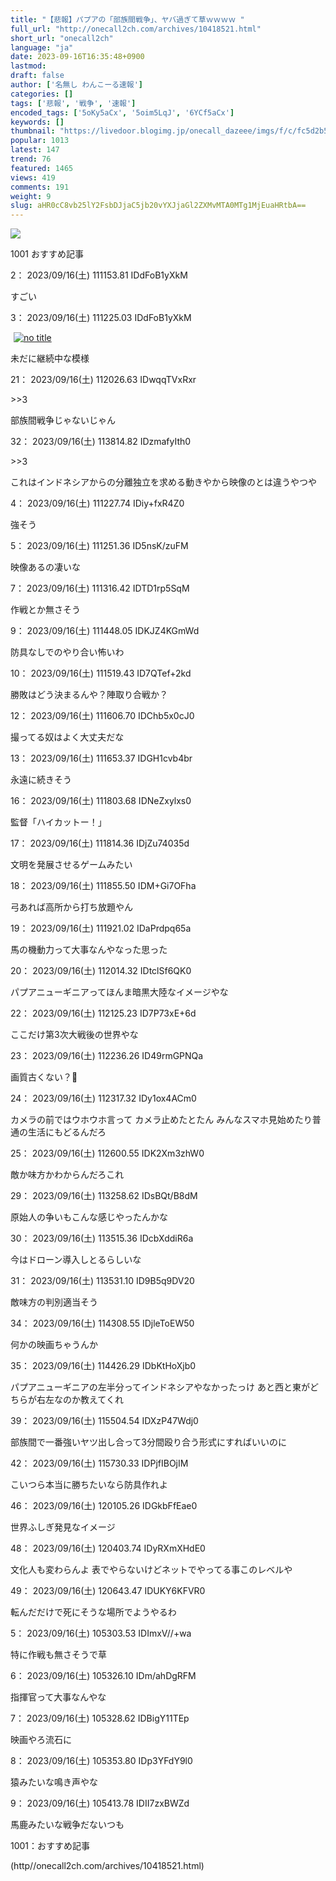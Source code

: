 ```yaml
---
title: "【悲報】パプアの「部族間戦争」、ヤバ過ぎて草ｗｗｗｗ "
full_url: "http://onecall2ch.com/archives/10418521.html"
short_url: "onecall2ch"
language: "ja"
date: 2023-09-16T16:35:48+0900
lastmod: 
draft: false
author: ['名無し わんこーる速報']
categories: []
tags: ['悲報', '戦争', '速報']
encoded_tags: ['5oKy5aCx', '5oim5LqJ', '6YCf5aCx']
keywords: []
thumbnail: "https://livedoor.blogimg.jp/onecall_dazeee/imgs/f/c/fc5d2b57-s.png"
popular: 1013
latest: 147
trend: 76
featured: 1465
views: 419
comments: 191
weight: 9
slug: aHR0cC8vb25lY2FsbDJjaC5jb20vYXJjaGl2ZXMvMTA0MTg1MjEuaHRtbA==
---
```


![](https://livedoor.blogimg.jp/onecall_dazeee/imgs/f/c/fc5d2b57-s.png)

<div> <p class='name2'> 1001 おすすめ記事</p> <p class='name2'>2： 2023/09/16(土) 111153.81 IDdFoB1yXkM</p><p class='onecall'> すごい </p> <p class='name2'>3： 2023/09/16(土) 111225.03 IDdFoB1yXkM</p> <a target='_blank' href='https//livedoor.blogimg.jp/onecall_dazeee/imgs/b/f/bf4404c0.jpg'><img hspace='5' border='0' class='image pict' alt='no title' src='https//livedoor.blogimg.jp/onecall_dazeee/imgs/b/f/bf4404c0-s.jpg'></a> <p>未だに継続中な模様</p> <p class='name2'>21： 2023/09/16(土) 112026.63 IDwqqTVxRxr</p><p class='onecall'> <p class='anchor'>>>3</p> 部族間戦争じゃないじゃん </p> <p class='name2'>32： 2023/09/16(土) 113814.82 IDzmafyIth0</p><p class='onecall'> <p class='anchor'>>>3</p> これはインドネシアからの分離独立を求める動きやから映像のとは違うやつや </p> <p class='name2'>4： 2023/09/16(土) 111227.74 IDiy+fxR4Z0</p><p class='onecall'> 強そう </p> <p class='name2'>5： 2023/09/16(土) 111251.36 ID5nsK/zuFM</p><p class='onecall'><p> 映像あるの凄いな </p></p> <p class='name2'>7： 2023/09/16(土) 111316.42 IDTD1rp5SqM</p><p class='onecall'> 作戦とか無さそう </p> <p class='name2'>9： 2023/09/16(土) 111448.05 IDKJZ4KGmWd</p><p class='onecall'><p> 防具なしでのやり合い怖いわ </p></p> <p class='name2'>10： 2023/09/16(土) 111519.43 ID7QTef+2kd</p><p class='onecall'> 勝敗はどう決まるんや？陣取り合戦か？ </p> <p class='name2'>12： 2023/09/16(土) 111606.70 IDChb5x0cJ0</p><p class='onecall'> 撮ってる奴はよく大丈夫だな </p> <p class='name2'>13： 2023/09/16(土) 111653.37 IDGH1cvb4br</p><p class='onecall'><p> 永遠に続きそう </p></p> <p class='name2'>16： 2023/09/16(土) 111803.68 IDNeZxylxs0</p><p class='onecall'> 監督「ハイカットー！」 </p> <p class='name2'>17： 2023/09/16(土) 111814.36 IDjZu74035d</p><p class='onecall'> 文明を発展させるゲームみたい </p> <p class='name2'>18： 2023/09/16(土) 111855.50 IDM+Gi7OFha</p><p class='onecall'><p> 弓あれば高所から打ち放題やん </p></p> <p class='name2'>19： 2023/09/16(土) 111921.02 IDaPrdpq65a</p><p class='onecall'> 馬の機動力って大事なんやなった思った </p> <p class='name2'>20： 2023/09/16(土) 112014.32 IDtclSf6QK0</p><p class='onecall'> パプアニューギニアってほんま暗黒大陸なイメージやな </p> <p class='name2'>22： 2023/09/16(土) 112125.23 ID7P73xE+6d</p><p class='onecall'><p> ここだけ第3次大戦後の世界やな </p></p> <p class='name2'>23： 2023/09/16(土) 112236.26 ID49rmGPNQa</p><p class='onecall'> 画質古くない？🤔 </p> <p class='name2'>24： 2023/09/16(土) 112317.32 IDy1ox4ACm0</p><p class='onecall'><p> カメラの前ではウホウホ言って カメラ止めたとたん みんなスマホ見始めたり普通の生活にもどるんだろ </p></p> <p class='name2'>25： 2023/09/16(土) 112600.55 IDK2Xm3zhW0</p><p class='onecall'> 敵か味方かわからんだろこれ </p> <p class='name2'>29： 2023/09/16(土) 113258.62 IDsBQt/B8dM</p><p class='onecall'> 原始人の争いもこんな感じやったんかな </p> <p class='name2'>30： 2023/09/16(土) 113515.36 IDcbXddiR6a</p><p class='onecall'><p> 今はドローン導入しとるらしいな </p></p> <p class='name2'>31： 2023/09/16(土) 113531.10 ID9B5q9DV20</p><p class='onecall'> 敵味方の判別適当そう </p> <p class='name2'>34： 2023/09/16(土) 114308.55 IDjleToEW50</p><p class='onecall'> 何かの映画ちゃうんか </p> <p class='name2'>35： 2023/09/16(土) 114426.29 IDbKtHoXjb0</p><p class='onecall'><p> パプアニューギニアの左半分ってインドネシアやなかったっけ あと西と東がどちらが右左なのか教えてくれ </p></p> <p class='name2'>39： 2023/09/16(土) 115504.54 IDXzP47Wdj0</p><p class='onecall'> 部族間で一番強いヤツ出し合って3分間殴り合う形式にすればいいのに </p> <p class='name2'>42： 2023/09/16(土) 115730.33 IDPjfIBOjIM</p><p class='onecall'> こいつら本当に勝ちたいなら防具作れよ </p> <p class='name2'>46： 2023/09/16(土) 120105.26 IDGkbFfEae0</p><p class='onecall'> 世界ふしぎ発見なイメージ </p> <p class='name2'>48： 2023/09/16(土) 120403.74 IDyRXmXHdE0</p><p class='onecall'> 文化人も変わらんよ 表でやらないけどネットでやってる事このレベルや </p> <p class='name2'>49： 2023/09/16(土) 120643.47 IDUKY6KFVR0</p><p class='onecall'><p> 転んだだけで死にそうな場所でようやるわ </p></p> <p class='name2'>5： 2023/09/16(土) 105303.53 IDImxV//+wa</p><p class='onecall'> 特に作戦も無さそうで草 </p> <p class='name2'>6： 2023/09/16(土) 105326.10 IDm/ahDgRFM</p><p class='onecall'> 指揮官って大事なんやな </p> <p class='name2'>7： 2023/09/16(土) 105328.62 IDBigY11TEp</p><p class='onecall'> 映画やろ流石に </p> <p class='name2'>8： 2023/09/16(土) 105353.80 IDp3YFdY9l0</p><p class='onecall'> 猿みたいな鳴き声やな </p> <p class='name2'>9： 2023/09/16(土) 105413.78 IDII7zxBWZd</p><p class='onecall'><p> 馬鹿みたいな戦争だないつも </p></p> <p class='name2'>1001：おすすめ記事</p> </div>

(http//onecall2ch.com/archives/10418521.html)
